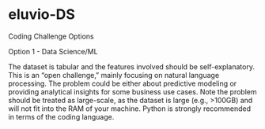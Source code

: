 # eluvio-DS

Coding Challenge Options

Option 1 - Data Science/ML

The dataset is tabular and the features involved should be self-explanatory.
This is an “open challenge,” mainly focusing on natural language processing.
The problem could be either about predictive modeling or providing analytical insights for some business use cases.
Note the problem should be treated as large-scale, as the dataset is large (e.g., >100GB) and will not fit into the RAM of your machine. 
Python is strongly recommended in terms of the coding language.
